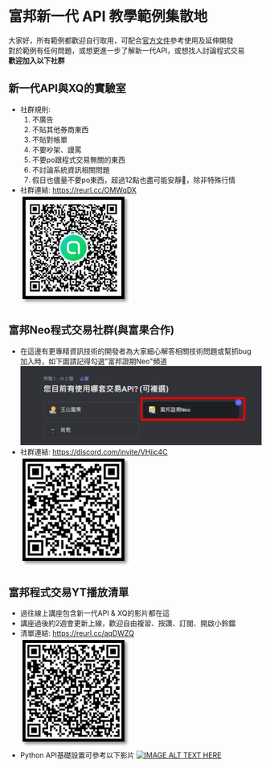 # 富邦新一代 API 教學範例集散地
大家好，所有範例都歡迎自行取用，可配合[官方文件](https://www.fbs.com.tw/TradeAPI/docs/trading/introduction)參考使用及延伸開發<br>
對於範例有任何問題，或想更進一步了解新一代API，或想找人討論程式交易<br>
**歡迎加入以下社群**
## 新一代API與XQ的實驗室
* 社群規則:
  1. 不廣告
  2. 不貼其他券商東西
  3. 不貼對帳單
  4. 不要吵架、謾罵
  5. 不要po跟程式交易無關的東西
  6. 不討論系統資訊相關問題
  7. 假日也儘量不要po東西，超過12點也盡可能安靜🤫，除非特殊行情<br>
* 社群連結: https://reurl.cc/OMWqDX<br>
  ![image](https://github.com/Tradepm/-API/blob/main/line_qrcode.png)

## 富邦Neo程式交易社群(與富果合作)

* 在這邊有更專精資訊技術的開發者為大家細心解答相關技術問題或幫抓bug<br>
  加入時，如下圖請記得勾選"富邦證期Neo"頻道<br>
  ![image](https://github.com/Tradepm/-API/blob/main/fubon_channel.png)
* 社群連結: https://discord.com/invite/VHjjc4C<br>
  ![image](https://github.com/Tradepm/-API/blob/main/discord_qrcode.png)

## 富邦程式交易YT播放清單
* 過往線上講座包含新一代API & XQ的影片都在這
* 講座過後約2週會更新上線，歡迎自由複習、按讚、訂閱、開啟小鈴鐺
* 清單連結: https://reurl.cc/aqDWZQ<br>
  ![image](https://github.com/Tradepm/-API/blob/main/yt_list_qrcode.png)
* Python API基礎設置可參考以下影片
  [![IMAGE ALT TEXT HERE](https://img.youtube.com/vi/XQo8d4-WsIg/0.jpg)](https://www.youtube.com/watch?v=XQo8d4-WsIg)


